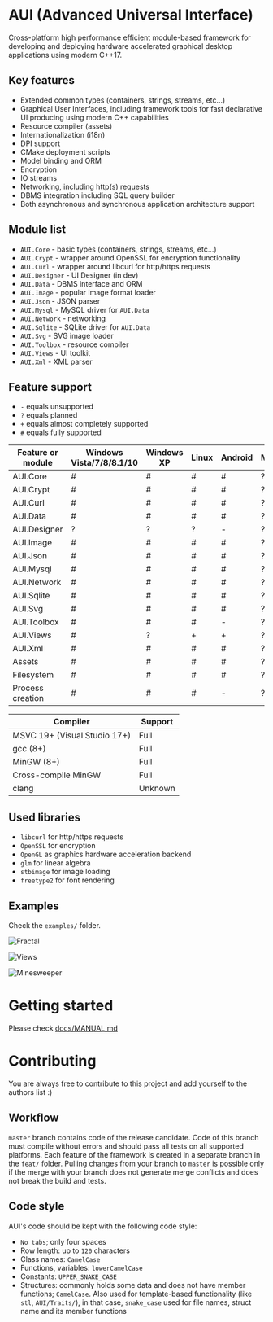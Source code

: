 # AUI (Advanced Universal Interface)
Cross-platform high performance efficient module-based framework for developing and deploying hardware accelerated graphical desktop applications
using modern C++17.

## Key features
- Extended common types (containers, strings, streams, etc...)
- Graphical User Interfaces, including framework tools for fast declarative UI producing using modern C++ capabilities
- Resource compiler (assets)
- Internationalization (i18n)
- DPI support
- CMake deployment scripts
- Model binding and ORM
- Encryption
- IO streams
- Networking, including http(s) requests
- DBMS integration including SQL query builder
- Both asynchronous and synchronous application architecture support

## Module list
- `AUI.Core` - basic types (containers, strings, streams, etc...)
- `AUI.Crypt` - wrapper around OpenSSL for encryption functionality
- `AUI.Curl` - wrapper around libcurl for http/https requests
- `AUI.Designer` - UI Designer (in dev)
- `AUI.Data` - DBMS interface and ORM
- `AUI.Image` - popular image format loader 
- `AUI.Json` - JSON parser
- `AUI.Mysql` - MySQL driver for `AUI.Data`
- `AUI.Network` - networking
- `AUI.Sqlite` - SQLite driver for `AUI.Data`
- `AUI.Svg` - SVG image loader
- `AUI.Toolbox` - resource compiler
- `AUI.Views` - UI toolkit
- `AUI.Xml` - XML parser

## Feature support
 - `-` equals unsupported
 - `?` equals planned
 - `+` equals almost completely supported
 - `#` equals fully supported

| Feature or module | Windows Vista/7/8/8.1/10 | Windows XP | Linux | Android | MacOS | iOS |
|-------------------|--------------------------|------------|-------|---------|-------|-----|
| AUI.Core          |             #            |     #      |   #   |    #    |   ?   |  ?  |
| AUI.Crypt         |             #            |     #      |   #   |    #    |   ?   |  ?  |
| AUI.Curl          |             #            |     #      |   #   |    #    |   ?   |  ?  |
| AUI.Data          |             #            |     #      |   #   |    #    |   ?   |  ?  |
| AUI.Designer      |             ?            |     ?      |   ?   |    -    |   ?   |  -  |
| AUI.Image         |             #            |     #      |   #   |    #    |   ?   |  ?  |
| AUI.Json          |             #            |     #      |   #   |    #    |   ?   |  ?  |
| AUI.Mysql         |             #            |     #      |   #   |    #    |   ?   |  ?  |
| AUI.Network       |             #            |     #      |   #   |    #    |   ?   |  ?  |
| AUI.Sqlite        |             #            |     #      |   #   |    #    |   ?   |  ?  |
| AUI.Svg           |             #            |     #      |   #   |    #    |   ?   |  ?  |
| AUI.Toolbox       |             #            |     #      |   #   |    -    |   ?   |  -  |
| AUI.Views         |             #            |     ?      |   +   |    +    |   ?   |  ?  |
| AUI.Xml           |             #            |     #      |   #   |    #    |   ?   |  ?  |
| Assets            |             #            |     #      |   #   |    #    |   ?   |  ?  |
| Filesystem        |             #            |     #      |   #   |    #    |   ?   |  -  |
| Process creation  |             #            |     #      |   #   |    -    |   ?   |  -  |

| Compiler                     | Support       |
|------------------------------|---------------|
| MSVC 19+ (Visual Studio 17+) | Full          |
| gcc (8+)                     | Full          |
| MinGW (8+)                   | Full          |
| Cross-compile MinGW          | Full          |
| clang                        | Unknown       |

## Used libraries
- `libcurl` for http/https requests
- `OpenSSL` for encryption
- `OpenGL` as graphics hardware acceleration backend
- `glm` for linear algebra
- `stbimage` for image loading
- `freetype2` for font rendering


## Examples
Check the `examples/` folder.

![Fractal](https://sun9-42.userapi.com/impf/WruyOdMmMBrRfpjJ7QrhFepZj7obL3VMGxNSaw/Tr8XxKqdVV8.jpg?size=1261x740&quality=96&proxy=1&sign=f6b851a26a7c40a5f1c22367a34f4c71&type=album)

![Views](https://sun9-72.userapi.com/impf/i-t02B1DzF1AJDBLpDrjX6QkjhnI6VruPGYgrA/8eU7ZvOZ2Lo.jpg?size=1261x740&quality=96&proxy=1&sign=06f90177b68f83228c529d5108e1b685&type=album)

![Minesweeper](https://sun9-10.userapi.com/impf/AW9aUF7nuKdkiOfEz7WtsKqhYARlwVaFb_qV0g/0EGtNBty3NI.jpg?size=392x481&quality=96&proxy=1&sign=adbaf47dada836ab25868abf8db9b9d5&type=album)

# Getting started

Please check [docs/MANUAL.md]()


# Contributing
You are always free to contribute to this project and add yourself to the authors list :)
## Workflow
`master` branch contains code of the release candidate. Code of this branch must compile without errors and should pass
all tests on all supported platforms.
Each feature of the framework is created in a separate branch in the `feat/` folder. Pulling changes from your branch to
`master` is possible only if the merge with your branch does not generate merge conflicts and does not break the build
and tests.

## Code style
AUI's code should be kept with the following code style:
- `No tabs`; only four spaces
- Row length: up to `120` characters
- Class names: `CamelCase`
- Functions, variables: `lowerCamelCase`
- Constants: `UPPER_SNAKE_CASE`
- Structures: commonly holds some data and does not have member functions; `CamelCase`.
              Also used for template-based functionality (like `stl`, `AUI/Traits/`), in that case, `snake_case` used
              for file names, struct name and its member functions
